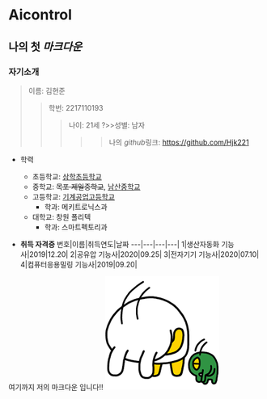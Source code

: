 # Aicontrol
## 나의 첫 *마크다운*
### 자기소개
>이름: 김현준
>>학번: 2217110193
>>>나이: 21세
>?>>성별: 남자
>>>>>나의 *github*링크: <https://github.com/Hjk221>

* 학력
  * 초등학교: [삼학초등학교](https://mokposamhak.es.jne.kr/user/indexMain.action?siteId=mokposamhak_es)
  * 중학교: ~~목포 제일중학교~~, [남산중학교](http://namsan-m.gne.go.kr/namsan-m/main.do)
  * 고등학교: [기계공업고등학교](http://yongzi-h.gne.go.kr/yongzi-h/main.do)
    * 학과: 메키트로닉스과
  *  대학교: 창원 폴리텍
     * 학과: 스마트펙토리과
  
* **취득 자격증**
번호|이름|취득연도|날짜
    ---|---|---|---|
   1|생산자동화 기능사|2019|12.20|
   2|공유압 기능사|2020|09.25|
   3|전자기기 기능사|2020|07.10|
   4|컴퓨터응용밀링 기능사|2019|09.20|

여기까지 저의 마크다운 입니다!!
![Alt text](토끼.png)
